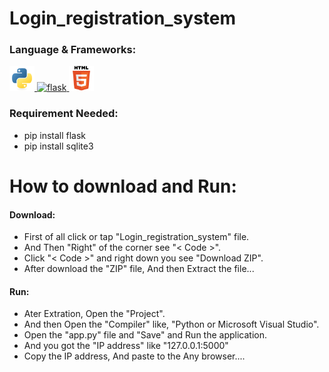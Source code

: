 # Login_registration_system

<h3>Language & Frameworks: </h3>


<a href="https://www.python.org" target="_blank" rel="noreferrer"> <img src="https://raw.githubusercontent.com/devicons/devicon/master/icons/python/python-original.svg" alt="python" width="40" height="40"/> </a><a href="https://flask.palletsprojects.com/" target="_blank" rel="noreferrer"> <img src="https://www.vectorlogo.zone/logos/pocoo_flask/pocoo_flask-icon.svg" alt="flask" width="40" height="40"/> </a><a href="https://www.w3.org/html/" target="_blank" rel="noreferrer"> <img src="https://raw.githubusercontent.com/devicons/devicon/master/icons/html5/html5-original-wordmark.svg" alt="html5" width="40" height="40"/> </a>


<h3>Requirement Needed: </h3>

- pip install flask
- pip install sqlite3

# How to download and Run:

<h4>Download: </h4>

- First of all click or tap "Login_registration_system" file.
- And Then "Right" of the corner see "< Code >".
- Click "< Code >" and right down you see "Download ZIP".
- After download the "ZIP" file, And then Extract the file...

<h4>Run: </h4>

- Ater Extration, Open the "Project".
- And then Open the "Compiler" like, "Python or Microsoft Visual Studio".
- Open the "app.py" file and "Save" and Run the application.
- And you got the "IP address" like "127.0.0.1:5000"
- Copy the IP address, And paste to the Any browser....


